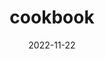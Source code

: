 ---
title: cookbook
description: Cooking (an app) from local and seasonal ingredients using first principles. 
emoji: 🥕
date: 2022-11-22
year: FW22 -> ????
image: ojs-01-topdown.jpeg
links:
    Research: https://www.are.na/kitchen-axdx
    Interface prototype: https://www.figma.com/proto/QHKAcNflDBrcVlPJgcojVy/cookbook-(interface)?page-id=0%3A1&type=design&node-id=30-15&viewport=501%2C418%2C0.13&t=lcpyLoRERISPUhci-1&scaling=scale-down-width&starting-point-node-id=30%3A15&mode=design
tags:
    - cooking
    - tools
---